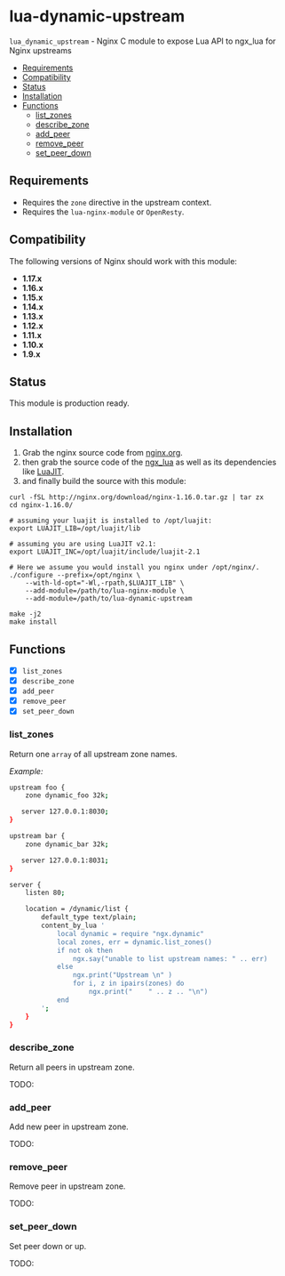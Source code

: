 # lua-dynamic-upstream

`lua_dynamic_upstream` - Nginx C module to expose Lua API to ngx_lua for Nginx upstreams

* [Requirements](#requirements)
* [Compatibility](#compatibility)
* [Status](#status)
* [Installation](#installation)
* [Functions](#functions)
  * [list_zones](#list_zones)
  * [describe_zone](#describe_zone)
  * [add_peer](#add_peer)
  * [remove_peer](#remove_peer)
  * [set_peer_down](#set_peer_down)

## Requirements

* Requires the `zone` directive in the upstream context.
* Requires the `lua-nginx-module` or `OpenResty`.

## Compatibility

The following versions of Nginx should work with this module:

* **1.17.x**
* **1.16.x**
* **1.15.x**
* **1.14.x**
* **1.13.x**
* **1.12.x**
* **1.11.x**
* **1.10.x**
* **1.9.x**

## Status

This module is production ready.

## Installation

1. Grab the nginx source code from [nginx.org](http://nginx.org/).
2. then grab the source code of the [ngx_lua](https://github.com/openresty/lua-nginx-module#installation) as well as its dependencies like [LuaJIT](http://luajit.org/download.html).
3. and finally build the source with this module:

```
curl -fSL http://nginx.org/download/nginx-1.16.0.tar.gz | tar zx
cd nginx-1.16.0/

# assuming your luajit is installed to /opt/luajit:
export LUAJIT_LIB=/opt/luajit/lib

# assuming you are using LuaJIT v2.1:
export LUAJIT_INC=/opt/luajit/include/luajit-2.1

# Here we assume you would install you nginx under /opt/nginx/.
./configure --prefix=/opt/nginx \
    --with-ld-opt="-Wl,-rpath,$LUAJIT_LIB" \
    --add-module=/path/to/lua-nginx-module \
    --add-module=/path/to/lua-dynamic-upstream

make -j2
make install
```

## Functions

- [x] `list_zones`
- [x] `describe_zone`
- [x] `add_peer`
- [x] `remove_peer`
- [x] `set_peer_down`

### list_zones

Return one `array` of all upstream zone names.

_Example:_

```sh
upstream foo {
    zone dynamic_foo 32k;

   server 127.0.0.1:8030;
}

upstream bar {
    zone dynamic_bar 32k;

   server 127.0.0.1:8031;
}

server {
    listen 80;

    location = /dynamic/list {
        default_type text/plain;
        content_by_lua '
            local dynamic = require "ngx.dynamic"
            local zones, err = dynamic.list_zones()
            if not ok then
                ngx.say("unable to list upstream names: " .. err)
            else
                ngx.print("Upstream \n" )
                for i, z in ipairs(zones) do
                    ngx.print("    " .. z .. "\n")
            end
        ';
    }
}
```

### describe_zone

Return all peers in upstream zone.

TODO:

### add_peer

Add new peer in upstream zone.

TODO:

### remove_peer

Remove peer in upstream zone.

TODO:

### set_peer_down

Set peer down or up.

TODO:
